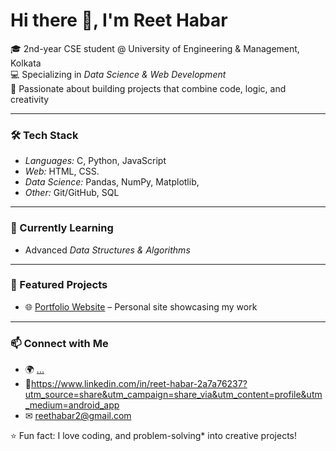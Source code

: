 # Hi there 👋, I'm Reet Habar  

🎓 2nd-year CSE student @ University of Engineering & Management, Kolkata  
💻 Specializing in *Data Science & Web Development*  
🚀 Passionate about building projects that combine code, logic, and creativity  

---

### 🛠 Tech Stack
- *Languages:* C, Python, JavaScript  
- *Web:* HTML, CSS.  
- *Data Science:* Pandas, NumPy, Matplotlib,   
- *Other:* Git/GitHub, SQL  

---

### 🌱 Currently Learning
- Advanced *Data Structures & Algorithms*  
 

---

### 📌 Featured Projects
- 🌐 [Portfolio Website](#) – Personal site showcasing my work  
---

### 📫 Connect with Me
- 🌍 [...](#)  
- 💼https://www.linkedin.com/in/reet-habar-2a7a76237?utm_source=share&utm_campaign=share_via&utm_content=profile&utm_medium=android_app
- ✉ reethabar2@gmail.com  

⭐ Fun fact: I love coding, and problem-solving* into creative projects!
